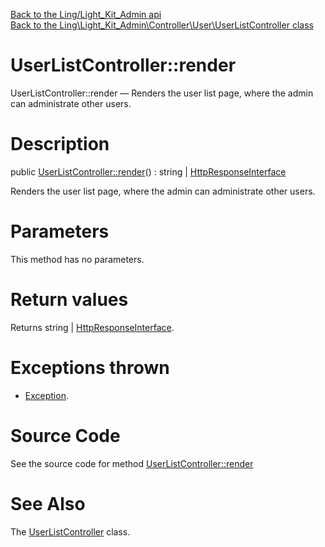 [Back to the Ling/Light_Kit_Admin api](https://github.com/lingtalfi/Light_Kit_Admin/blob/master/doc/api/Ling/Light_Kit_Admin.md)<br>
[Back to the Ling\Light_Kit_Admin\Controller\User\UserListController class](https://github.com/lingtalfi/Light_Kit_Admin/blob/master/doc/api/Ling/Light_Kit_Admin/Controller/User/UserListController.md)


UserListController::render
================



UserListController::render — Renders the user list page, where the admin can administrate other users.




Description
================


public [UserListController::render](https://github.com/lingtalfi/Light_Kit_Admin/blob/master/doc/api/Ling/Light_Kit_Admin/Controller/User/UserListController/render.md)() : string | [HttpResponseInterface](https://github.com/lingtalfi/Light/blob/master/doc/api/Ling/Light/Http/HttpResponseInterface.md)




Renders the user list page, where the admin can administrate other users.




Parameters
================

This method has no parameters.


Return values
================

Returns string | [HttpResponseInterface](https://github.com/lingtalfi/Light/blob/master/doc/api/Ling/Light/Http/HttpResponseInterface.md).


Exceptions thrown
================

- [Exception](http://php.net/manual/en/class.exception.php).&nbsp;







Source Code
===========
See the source code for method [UserListController::render](https://github.com/lingtalfi/Light_Kit_Admin/blob/master/Controller/User/UserListController.php#L23-L33)


See Also
================

The [UserListController](https://github.com/lingtalfi/Light_Kit_Admin/blob/master/doc/api/Ling/Light_Kit_Admin/Controller/User/UserListController.md) class.



